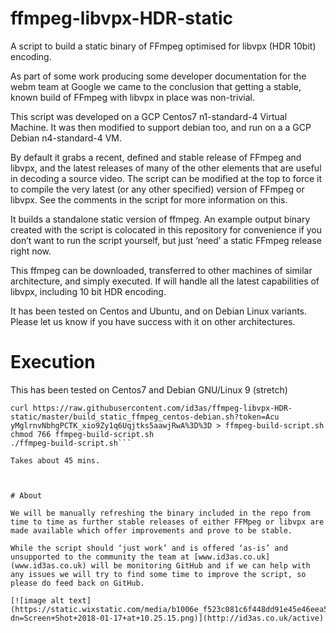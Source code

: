 # ffmpeg-libvpx-HDR-static
A script to build a static binary of FFmpeg optimised for libvpx (HDR 10bit) encoding.

As part of some work producing some developer documentation for the webm team at Google we came to the conclusion that getting a stable, known build of FFmpeg with libvpx in place was non-trivial.

This script was developed on a GCP Centos7 n1-standard-4 Virtual Machine. It was then modified to support debian too, and run on a a GCP Debian n4-standard-4 VM.

By default it grabs a recent, defined and stable release of FFmpeg and libvpx, and the latest releases of many of the other elements that are useful in decoding a source video. The script can be modified at the top to force it to compile the very latest (or any other specified) version of FFmpeg or libvpx. See the comments in the script for more information on this.

It builds a standalone static version of ffmpeg. An example output binary created with the script is colocated in this repository for convenience if you don’t want to run the script yourself, but just ‘need’ a static FFmpeg release right now.

This ffmpeg can be downloaded, transferred to other machines of similar architecture, and simply executed. If will handle all the latest capabilities of libvpx, including 10 bit HDR encoding.

It has been tested on Centos and Ubuntu, and on Debian Linux variants. Please let us know if you have success with it on other architectures.

# Execution 

This has been tested on Centos7 and Debian GNU/Linux 9 (stretch)

```{r, engine='bash', count_lines}
curl https://raw.githubusercontent.com/id3as/ffmpeg-libvpx-HDR-static/master/build_static_ffmpeg_centos-debian.sh?token=Acu
yMglrnvNbhgPCTK_xio9Zy1q6Uqjtks5aawjRwA%3D%3D > ffmpeg-build-script.sh
chmod 766 ffmpeg-build-script.sh
./ffmpeg-build-script.sh```

Takes about 45 mins.



# About

We will be manually refreshing the binary included in the repo from time to time as further stable releases of either FFMpeg or libvpx are made available which offer improvements and prove to be stable.

While the script should ‘just work’ and is offered ‘as-is’ and unsupported to the community the team at [www.id3as.co.uk](www.id3as.co.uk) will be monitoring GitHub and if we can help with any issues we will try to find some time to improve the script, so please do feed back on GitHub.

[![image alt text](https://static.wixstatic.com/media/b1006e_f523c081c6f448dd91e45e46eea54a86~mv2.png?dn=Screen+Shot+2018-01-17+at+10.25.15.png)](http://id3as.co.uk/active)

